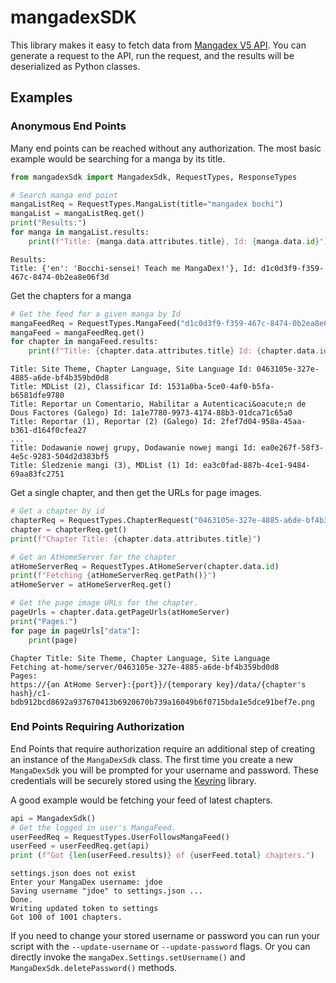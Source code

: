 # mangadexSDK
This library makes it easy to fetch data from [Mangadex V5 API](https://api.mangadex.org).  You can generate a request to the API, run the request, and the results will be deserialized as Python classes.

## Examples
### Anonymous End Points
Many end points can be reached without any authorization.  The most basic example would be searching for a manga by its title.
```python
from mangadexSdk import MangadexSdk, RequestTypes, ResponseTypes

# Search manga end point
mangaListReq = RequestTypes.MangaList(title="mangadex bochi")
mangaList = mangaListReq.get()
print("Results:")
for manga in mangaList.results:
	print(f"Title: {manga.data.attributes.title}, Id: {manga.data.id}")
```
```
Results:
Title: {'en': 'Bocchi-sensei! Teach me MangaDex!'}, Id: d1c0d3f9-f359-467c-8474-0b2ea8e06f3d
```

Get the chapters for a manga
```python
# Get the feed for a given manga by Id
mangaFeedReq = RequestTypes.MangaFeed("d1c0d3f9-f359-467c-8474-0b2ea8e06f3d")
mangaFeed = mangaFeedReq.get()
for chapter in mangaFeed.results:
	print(f"Title: {chapter.data.attributes.title} Id: {chapter.data.id}")
```
```
Title: Site Theme, Chapter Language, Site Language Id: 0463105e-327e-4885-a6de-bf4b359bd0d8
Title: MDList (2), Classificar Id: 1531a0ba-5ce0-4af0-b5fa-b6581dfe9780
Title: Reportar un Comentario, Habilitar a Autenticaci&oacute;n de Dous Factores (Galego) Id: 1a1e7780-9973-4174-88b3-01dca71c65a0
Title: Reportar (1), Reportar (2) (Galego) Id: 2fef7d04-958a-45aa-b361-d164f0cfea27
...
Title: Dodawanie nowej grupy, Dodawanie nowej mangi Id: ea0e267f-58f3-4e5c-9283-504d2d383bf5
Title: Śledzenie mangi (3), MDList (1) Id: ea3c0fad-887b-4ce1-9484-69aa83fc2751

```

Get a single chapter, and then get the URLs for page images.
```python
# Get a chapter by id
chapterReq = RequestTypes.ChapterRequest("0463105e-327e-4885-a6de-bf4b359bd0d8")
chapter = chapterReq.get()
print(f"Chapter Title: {chapter.data.attributes.title}")

# Get an AtHomeServer for the chapter
atHomeServerReq = RequestTypes.AtHomeServer(chapter.data.id)
print(f"Fetching {atHomeServerReq.getPath()}")
atHomeServer = atHomeServerReq.get()

# Get the page image URLs for the chapter.
pageUrls = chapter.data.getPageUrls(atHomeServer)
print("Pages:")
for page in pageUrls["data"]:
	print(page)

```
```
Chapter Title: Site Theme, Chapter Language, Site Language
Fetching at-home/server/0463105e-327e-4885-a6de-bf4b359bd0d8
Pages:
https://{an AtHome Server}:{port}}/{temporary key}/data/{chapter's hash}/c1-bdb912bcd8692a937670413b6920670b739a16049b6f0715bda1e5dce91bef7e.png
```

### End Points Requiring Authorization
End Points that require authorization require an additional step of creating an instance of the `MangaDexSdk` class.  The first time you create a new `MangaDexSdk` you will be prompted for your username and password. These credentials will be securely stored using the [Keyring](https://pypi.org/project/keyring/) library.

A good example would be fetching your feed of latest chapters.
```python
api = MangadexSdk()
# Get the logged in user's MangaFeed.
userFeedReq = RequestTypes.UserFollowsMangaFeed()
userFeed = userFeedReq.get(api)
print (f"Got {len(userFeed.results)} of {userFeed.total} chapters.")
```
```
settings.json does not exist
Enter your MangaDex username: jdoe
Saving username "jdoe" to settings.json ...
Done.
Writing updated token to settings
Got 100 of 1001 chapters.
```
If you need to change your stored username or password you can run your script with the `--update-username` or `--update-password` flags. Or you can directly invoke the `mangaDex.Settings.setUsername()` and `MangaDexSdk.deletePassword()` methods.